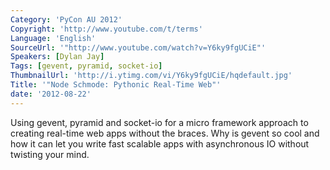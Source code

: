 ```yaml
---
Category: 'PyCon AU 2012'
Copyright: 'http://www.youtube.com/t/terms'
Language: 'English'
SourceUrl: '"http://www.youtube.com/watch?v=Y6ky9fgUCiE"'
Speakers: [Dylan Jay]
Tags: [gevent, pyramid, socket-io]
ThumbnailUrl: 'http://i.ytimg.com/vi/Y6ky9fgUCiE/hqdefault.jpg'
Title: '"Node Schmode: Pythonic Real-Time Web"'
date: '2012-08-22'
---
```

Using gevent, pyramid and socket-io for a micro framework approach to creating
real-time web apps without the braces. Why is gevent so cool and how it can
let you write fast scalable apps with asynchronous IO without twisting your
mind.


